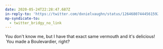 ```yaml
---
date: 2020-05-24T22:28:47.687Z
in-reply-to: 'https://twitter.com/dxnielvaughn/status/1264680744456159234?s=20'
mp-syndicate-to:
  - twitter_bridgy_no_link
---
```


You don't know me, but I have that exact same vermouth and it's delicious! &nbsp;You made a Boulevardier, right?
